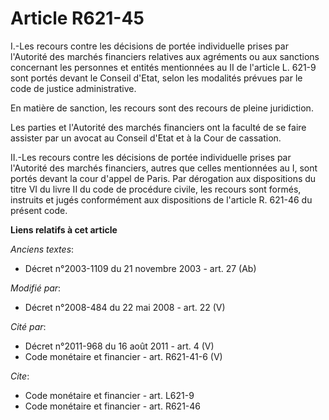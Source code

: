 # Article R621-45

I.-Les recours contre les décisions de portée individuelle prises par l'Autorité des marchés financiers relatives aux
agréments ou aux sanctions concernant les personnes et entités mentionnées au II de l'article L. 621-9 sont portés devant le
Conseil d'Etat, selon les modalités prévues par le code de justice administrative. 

En matière de sanction, les recours sont des recours de pleine juridiction. 

Les parties et l'Autorité des marchés financiers ont la faculté de se faire assister par un avocat au Conseil d'Etat et à la
Cour de cassation. 

II.-Les recours contre les décisions de portée individuelle prises par l'Autorité des marchés financiers, autres que celles
mentionnées au I, sont portés devant la cour d'appel de Paris. Par dérogation aux dispositions du titre VI du livre II du
code de procédure civile, les recours sont formés, instruits et jugés conformément aux dispositions de l'article R. 621-46 du
présent code.

**Liens relatifs à cet article**

_Anciens textes_:

  - Décret n°2003-1109 du 21 novembre 2003 - art. 27 (Ab)

_Modifié par_:

  - Décret n°2008-484 du 22 mai 2008 - art. 22 (V)

_Cité par_:

  - Décret n°2011-968 du 16 août 2011 - art. 4 (V)
  - Code monétaire et financier - art. R621-41-6 (V)

_Cite_:

  - Code monétaire et financier - art. L621-9
  - Code monétaire et financier - art. R621-46

